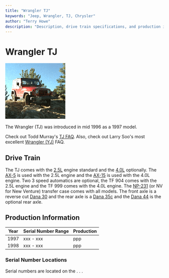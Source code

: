 ```yaml
---
title: "Wrangler TJ"
keywords: "Jeep, Wrangler, TJ, Chrysler"
author: "Terry Howe"
description: "Description, drive train specifications, and production information for the Jeep Wrangler TJ"
---
```

# Wrangler TJ

[![Scott Parker's TJ on the Spring Creek Trail](../img/parkerst.gif)](../img/parkers.gif)

The Wrangler (TJ) was introduced in mid 1996 as a 1997 model.

Check out Todd Murray's [ TJ FAQ](https://www.visi.com/~tam/tjfaq.md). Also, check out Larry Soo's most excellent [Wrangler (YJ)](https://www.bc4x4.com/faqs/yj.asp) FAQ.

## Drive Train

The TJ comes with the [2.5L](/engine/factory/amc150.md) engine standard and the [4.0L](/engine/factory/amc242.md) optionally. The [AX-5](/transmission/factory/ax5.md) is used with the 2.5L engine and the [AX-15](/transmission/factory/ax15.md) is used with the 4.0L engine. Two 3 speed automatics are optional, the TF 904 comes with the 2.5L engine and the TF 999 comes with the 4.0L engine. The [NP-231](/xfer/factory/np231.md) (or NV for New Venture) transfer case comes with all models. The front axle is a reverse cut [Dana 30](/axle/factory/d30.md) and the rear axle is a [Dana 35c](/axle/factory/d35c.md) and the [Dana 44](/axle/factory/d44.md) is the optional rear axle.

## Production Information

| Year | Serial Number Range | Production |
|------|---------------------|------------|
| 1997 | xxx - xxx           | ppp        |
| 1998 | xxx - xxx           | ppp        |

### Serial Number Locations

Serial numbers are located on the . . .